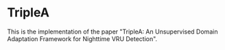 # TripleA  
This is the implementation of the paper "TripleA: An Unsupervised Domain Adaptation Framework for Nighttime VRU Detection".
